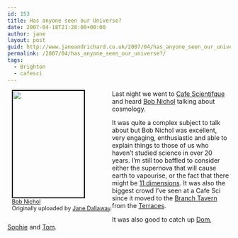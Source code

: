 ```yaml
---
id: 153
title: Has anyone seen our Universe?
date: 2007-04-18T21:28:00+00:00
author: jane
layout: post
guid: http://www.janeandrichard.co.uk/2007/04/has_anyone_seen_our_universe?
permalink: /2007/04/has_anyone_seen_our_universe?/
tags:
  - Brighton
  - cafesci
---
```

<div style="float: left; margin-left: 10px; margin-bottom: 10px;">
  <a href="http://www.flickr.com/photos/janed/464398546/" title="photo sharing"><img src="http://farm1.static.flickr.com/201/464398546_fcae19c321_m.jpg" alt="" style="border: solid 2px #000000;" width="161" height="240" /></a> <br /> <span style="font-size: 0.9em; margin-top: 0px;"> <a href="http://www.flickr.com/photos/janed/sets/72157600091101592/">Bob Nichol</a> <br /> Originally uploaded by <a href="http://www.flickr.com/people/janed/">Jane Dallaway</a>. </span>
</div>

Last night we went to [Cafe Scientifque](http://www.cafe-scientifique-brighton.org.uk/) and heard [Bob Nichol](http://dsg.port.ac.uk/~nicholb/) talking about cosmology. 

It was quite a complex subject to talk about but Bob Nichol was excellent, very engaging, enthusiastic and able to explain things to those of us who haven&#8217;t studied science in over 20 years. I&#8217;m still too baffled to consider either the supernova that will cause earth to vapourise, or the fact that there might be [11 dimensions](http://superstringtheory.com/). It was also the biggest crowd I&#8217;ve seen at a Cafe Sci since it moved to the [Branch Tavern](http://www.brightonlife.com/brighton/pubs/branch-tavern-33.php) from the [Terraces](http://www.the-terraces.co.uk/).

It was also good to catch up [Dom](http://happygiraffe.net/blog/), [Sophie](http://wellieswithwings.blogspot.com/2007/04/dark-energy.html/) and [Tom](http://www.tomhume.org/).<br clear="all" />